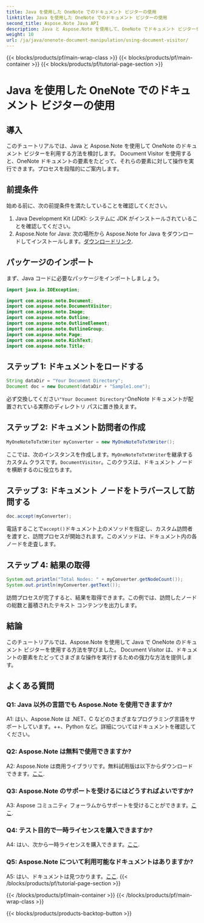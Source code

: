 ```yaml
---
title: Java を使用した OneNote でのドキュメント ビジターの使用
linktitle: Java を使用した OneNote でのドキュメント ビジターの使用
second_title: Aspose.Note Java API
description: Java と Aspose.Note を使用して、OneNote でドキュメント ビジターを利用する方法を学びます。 OneNote ドキュメントをシームレスに移動して操作します。
weight: 10
url: /ja/java/onenote-document-manipulation/using-document-visitor/
---
```


{{< blocks/products/pf/main-wrap-class >}}
{{< blocks/products/pf/main-container >}}
{{< blocks/products/pf/tutorial-page-section >}}

# Java を使用した OneNote でのドキュメント ビジターの使用

## 導入

このチュートリアルでは、Java と Aspose.Note を使用して OneNote のドキュメント ビジターを利用する方法を検討します。 Document Visitor を使用すると、OneNote ドキュメントの要素をたどって、それらの要素に対して操作を実行できます。プロセスを段階的にご案内します。

## 前提条件

始める前に、次の前提条件を満たしていることを確認してください。

1. Java Development Kit (JDK): システムに JDK がインストールされていることを確認してください。
2. Aspose.Note for Java: 次の場所から Aspose.Note for Java をダウンロードしてインストールします。[ダウンロードリンク](https://releases.aspose.com/note/java/).

## パッケージのインポート

まず、Java コードに必要なパッケージをインポートしましょう。

```java
import java.io.IOException;

import com.aspose.note.Document;
import com.aspose.note.DocumentVisitor;
import com.aspose.note.Image;
import com.aspose.note.Outline;
import com.aspose.note.OutlineElement;
import com.aspose.note.OutlineGroup;
import com.aspose.note.Page;
import com.aspose.note.RichText;
import com.aspose.note.Title;
```

## ステップ 1: ドキュメントをロードする

```java
String dataDir = "Your Document Directory";
Document doc = new Document(dataDir + "Sample1.one");
```

必ず交換してください`"Your Document Directory"`OneNote ドキュメントが配置されている実際のディレクトリ パスに置き換えます。

## ステップ 2: ドキュメント訪問者の作成

```java
MyOneNoteToTxtWriter myConverter = new MyOneNoteToTxtWriter();
```

ここでは、次のインスタンスを作成します。`MyOneNoteToTxtWriter`を継承するカスタム クラスです。`DocumentVisitor`。このクラスは、ドキュメント ノードを横断するのに役立ちます。

## ステップ 3: ドキュメント ノードをトラバースして訪問する

```java
doc.accept(myConverter);
```

電話することで`accept()`ドキュメント上のメソッドを指定し、カスタム訪問者を渡すと、訪問プロセスが開始されます。このメソッドは、ドキュメント内の各ノードを走査します。

## ステップ 4: 結果の取得

```java
System.out.println("Total Nodes: " + myConverter.getNodeCount());
System.out.println(myConverter.getText());
```

訪問プロセスが完了すると、結果を取得できます。この例では、訪問したノードの総数と蓄積されたテキスト コンテンツを出力します。

## 結論

このチュートリアルでは、Aspose.Note を使用して Java で OneNote のドキュメント ビジターを使用する方法を学びました。 Document Visitor は、ドキュメントの要素をたどってさまざまな操作を実行するための強力な方法を提供します。

## よくある質問

### Q1: Java 以外の言語でも Aspose.Note を使用できますか?

A1: はい、Aspose.Note は .NET、C などのさまざまなプログラミング言語をサポートしています。++、Python など。詳細についてはドキュメントを確認してください。

### Q2: Aspose.Note は無料で使用できますか?

 A2: Aspose.Note は商用ライブラリです。無料試用版は以下からダウンロードできます。[ここ](https://releases.aspose.com/).

### Q3: Aspose.Note のサポートを受けるにはどうすればよいですか?

 A3: Aspose コミュニティ フォーラムからサポートを受けることができます。[ここ](https://forum.aspose.com/c/note/28).

### Q4: テスト目的で一時ライセンスを購入できますか?

 A4: はい、次から一時ライセンスを購入できます。[ここ](https://purchase.aspose.com/temporary-license/).

### Q5: Aspose.Note について利用可能なドキュメントはありますか?

 A5: はい、ドキュメントは見つかります。[ここ](https://reference.aspose.com/note/java/).
{{< /blocks/products/pf/tutorial-page-section >}}

{{< /blocks/products/pf/main-container >}}
{{< /blocks/products/pf/main-wrap-class >}}

{{< blocks/products/products-backtop-button >}}
